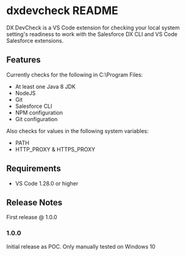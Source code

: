 # dxdevcheck README

DX DevCheck is a VS Code extension for checking your local system setting's readiness to work with the Salesforce DX CLI and VS Code Salesforce extensions.

## Features

Currently checks for the following in C:\Program Files:

* At least one Java 8 JDK 
* NodeJS
* Git
* Salesforce CLI
* NPM configuration
* Git configuration

Also checks for values in the following system variables:

* PATH
* HTTP_PROXY & HTTPS_PROXY

## Requirements

* VS Code 1.28.0 or higher

## Release Notes

First release @ 1.0.0

### 1.0.0

Initial release as POC. Only manually tested on Windows 10